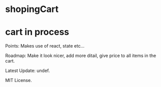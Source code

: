 # shopingCart
<h1>cart in process</h1>
<p>Points: Makes use of react, state etc...
<p>Roadmap: Make it look nicer, add more ditail, give price to all items in the cart.
<p>Latest Update: undef.</p>
MIT License.
